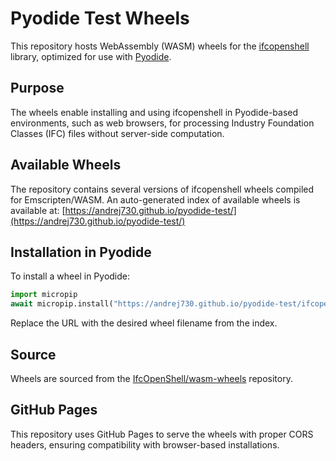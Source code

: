 # Pyodide Test Wheels

This repository hosts WebAssembly (WASM) wheels for the [ifcopenshell](https://github.com/IfcOpenShell/IfcOpenShell) library, optimized for use with [Pyodide](https://pyodide.org/).

## Purpose

The wheels enable installing and using ifcopenshell in Pyodide-based environments, such as web browsers, for processing Industry Foundation Classes (IFC) files without server-side computation.

## Available Wheels

The repository contains several versions of ifcopenshell wheels compiled for Emscripten/WASM. An auto-generated index of available wheels is available at: [https://andrej730.github.io/pyodide-test/](https://andrej730.github.io/pyodide-test/)

## Installation in Pyodide

To install a wheel in Pyodide:

```python
import micropip
await micropip.install("https://andrej730.github.io/pyodide-test/ifcopenshell-0.8.3+34a1bc6-cp313-cp313-emscripten_4_0_9_wasm32.whl")
```

Replace the URL with the desired wheel filename from the index.

## Source

Wheels are sourced from the [IfcOpenShell/wasm-wheels](https://github.com/IfcOpenShell/wasm-wheels) repository.

## GitHub Pages

This repository uses GitHub Pages to serve the wheels with proper CORS headers, ensuring compatibility with browser-based installations.